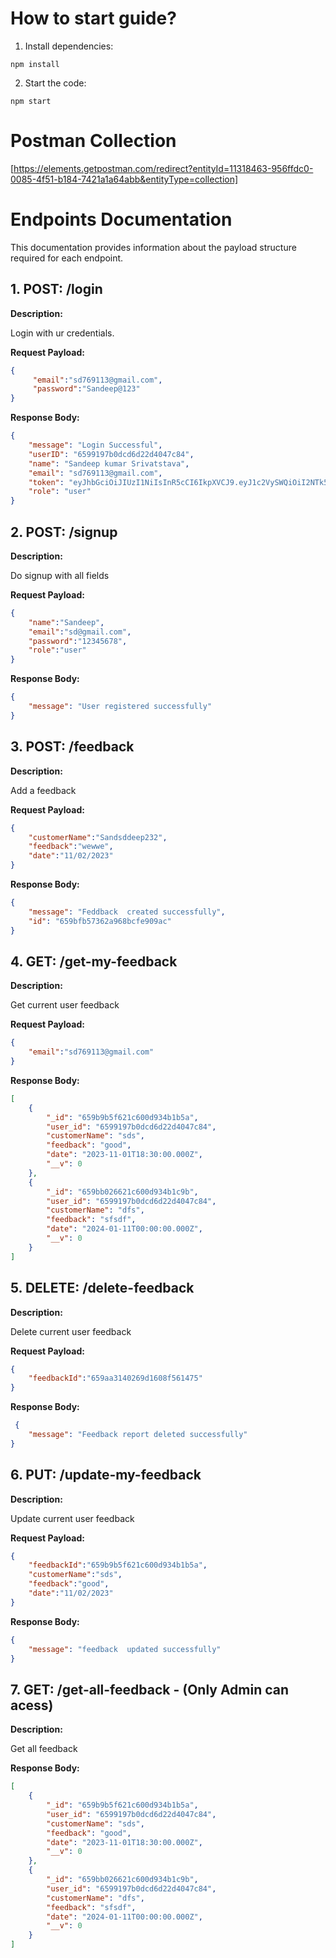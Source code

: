 # How to start guide?

1. Install dependencies:
```
npm install
```

2. Start the code:
```
npm start
```
# Postman Collection 
[https://elements.getpostman.com/redirect?entityId=11318463-956ffdc0-0085-4f51-b184-7421a1a64abb&entityType=collection]

# Endpoints Documentation

This documentation provides information about the payload structure required for each endpoint.

## 1. POST: /login

**Description:**

Login with ur credentials.

**Request Payload:**

```json
{
     "email":"sd769113@gmail.com",
     "password":"Sandeep@123"
}
```

**Response Body:**
```json
{
    "message": "Login Successful",
    "userID": "6599197b0dcd6d22d4047c84",
    "name": "Sandeep kumar Srivatstava",
    "email": "sd769113@gmail.com",
    "token": "eyJhbGciOiJIUzI1NiIsInR5cCI6IkpXVCJ9.eyJ1c2VySWQiOiI2NTk5MTk3YjBkY2Q2ZDIyZDQwNDdjODQiLCJlbWFpbCI6InNkNzY5MTEzQGdtYWlsLmNvbSIsInJvbGUiOiJ1c2VyIiwiaWF0IjoxNzA0NzIwOTcwLCJleHAiOjE3MDUzMjU3NzB9.QiHAIFsmehKK18sGblDi2Ug3LpgPyTSSDKLWwRJOxVk",
    "role": "user"
}
```


## 2. POST: /signup
**Description:**

Do signup with all fields 

**Request Payload:**
```json
{
    "name":"Sandeep",
    "email":"sd@gmail.com",
    "password":"12345678",
    "role":"user"
}
```

**Response Body:**
```json
{
    "message": "User registered successfully"
}
```


## 3. POST: /feedback

**Description:**

Add a feedback 

**Request Payload:**

```json
{
    "customerName":"Sandsddeep232",
    "feedback":"wewwe",
    "date":"11/02/2023"
}

```

**Response Body:**
```json
{
    "message": "Feddback  created successfully",
    "id": "659bfb57362a968bcfe909ac"
}

```

## 4. GET: /get-my-feedback

**Description:**

Get current user feedback

**Request Payload:**
```json
{
    "email":"sd769113@gmail.com"
}
```


**Response Body:**
```json
[
    {
        "_id": "659b9b5f621c600d934b1b5a",
        "user_id": "6599197b0dcd6d22d4047c84",
        "customerName": "sds",
        "feedback": "good",
        "date": "2023-11-01T18:30:00.000Z",
        "__v": 0
    },
    {
        "_id": "659bb026621c600d934b1c9b",
        "user_id": "6599197b0dcd6d22d4047c84",
        "customerName": "dfs",
        "feedback": "sfsdf",
        "date": "2024-01-11T00:00:00.000Z",
        "__v": 0
    }
]
```

## 5. DELETE: /delete-feedback

**Description:**

Delete current user feedback

**Request Payload:**
```json
{
    "feedbackId":"659aa3140269d1608f561475"
}

```

**Response Body:**
```json
 {
    "message": "Feedback report deleted successfully"
}
```

## 6. PUT: /update-my-feedback

**Description:**

Update current user feedback

**Request Payload:**
```json
{
    "feedbackId":"659b9b5f621c600d934b1b5a",
    "customerName":"sds",
    "feedback":"good",
    "date":"11/02/2023"
}

```

**Response Body:**
```json
{
    "message": "feedback  updated successfully"
}
```

## 7. GET: /get-all-feedback - (Only Admin can acess)

**Description:**

Get all feedback

**Response Body:**
```json
[
    {
        "_id": "659b9b5f621c600d934b1b5a",
        "user_id": "6599197b0dcd6d22d4047c84",
        "customerName": "sds",
        "feedback": "good",
        "date": "2023-11-01T18:30:00.000Z",
        "__v": 0
    },
    {
        "_id": "659bb026621c600d934b1c9b",
        "user_id": "6599197b0dcd6d22d4047c84",
        "customerName": "dfs",
        "feedback": "sfsdf",
        "date": "2024-01-11T00:00:00.000Z",
        "__v": 0
    }
]
```


